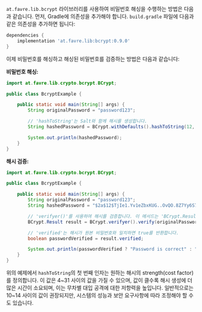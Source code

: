 `at.favre.lib.bcrypt` 라이브러리를 사용하여 비밀번호 해싱을 수행하는 방법은 다음과 같습니다. 먼저, Gradle에 의존성을 추가해야 합니다. `build.gradle` 파일에 다음과 같은 의존성을 추가하면 됩니다:

```groovy
dependencies {
    implementation 'at.favre.lib:bcrypt:0.9.0'
}
```

이제 비밀번호를 해싱하고 해싱된 비밀번호를 검증하는 방법은 다음과 같습니다:

**비밀번호 해싱:**

```java
import at.favre.lib.crypto.bcrypt.BCrypt;

public class BcryptExample {

    public static void main(String[] args) {
        String originalPassword = "password123";

        // 'hashToString'는 Salt와 함께 해시를 생성합니다.
        String hashedPassword = BCrypt.withDefaults().hashToString(12, originalPassword.toCharArray());

        System.out.println(hashedPassword);
    }
}
```

**해시 검증:**

```java
import at.favre.lib.crypto.bcrypt.BCrypt;

public class BcryptExample {

    public static void main(String[] args) {
        String originalPassword = "password123";
        String hashedPassword = "$2a$12$TjIe1.Yv1eZbxKUG..OvQO.8Z7Yy6S7oUs06.7fZ5y9AIvGiIuNS.";

        // 'verifyer()'를 사용하여 해시를 검증합니다. 이 메서드는 'BCrypt.Result'를 반환합니다.
        BCrypt.Result result = BCrypt.verifyer().verify(originalPassword.toCharArray(), hashedPassword);

        // 'verified'는 해시가 원본 비밀번호와 일치하면 true를 반환합니다.
        boolean passwordVerified = result.verified;

        System.out.println(passwordVerified ? "Password is correct" : "Password is incorrect");
    }
}
```

위의 예제에서 `hashToString`의 첫 번째 인자는 원하는 해시의 strength(cost factor)를 정의합니다. 이 값은 4~31 사이의 값을 가질 수 있으며, 값이 클수록 해시 생성에 더 많은 시간이 소요되며, 이는 무차별 대입 공격에 대한 저항력을 높입니다. 일반적으로는 10~14 사이의 값이 권장되지만, 시스템의 성능과 보안 요구사항에 따라 조정해야 할 수도 있습니다.
